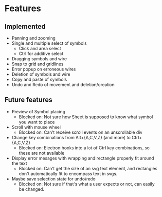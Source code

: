 # Features

## Implemented
* Panning and zooming
* Single and multiple select of symbols
    * Click and area select
    * Ctrl for additive select
* Dragging symbols and wire
* Snap to grid and gridlines
* Error popup on erroneous wires
* Deletion of symbols and wire
* Copy and paste of symbols
* Undo and Redo of movement and deletion/creation

## Future features
* Preview of Symbol placing
    * Blocked on: Not sure how Sheet is supposed to know what symbol you want to place
* Scroll with mouse wheel
    * Blocked on: Can't receive scroll events on an unscrollable div
* Change key combinations from Alt+{A,C,V,Z} (and more) to Ctrl+{A,C,V,Z}
    * Blocked on: Electron hooks into a lot of Ctrl key combinations, so these are not available
* Display error mesages with wrapping and rectangle properly fit around the text
    * Blocked on: Can't get the size of an svg text element, and rectangles don't automatically fit to encompass text in svgs.
* Maybe save selection state for undo/redo
    * Blocked on: Not sure if that's what a user expects or not, can easily be changed.
